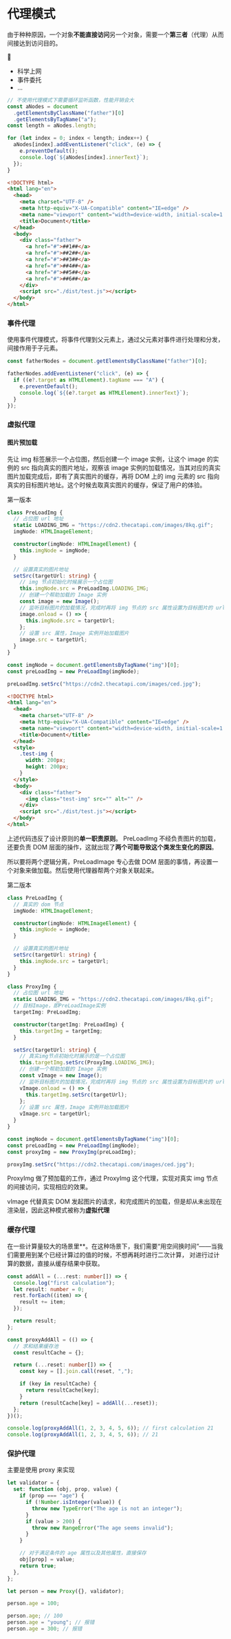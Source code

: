 # 代理模式

由于种种原因，一个对象**不能直接访问**另一个对象，需要一个**第三者**（代理）从而间接达到访问目的。

🌰

- 科学上网
- 事件委托
- ...

```typescript
// 不使用代理模式下需要循环监听函数，性能开销会大
const aNodes = document
  .getElementsByClassName("father")[0]
  .getElementsByTagName("a");
const length = aNodes.length;

for (let index = 0; index < length; index++) {
  aNodes[index].addEventListener("click", (e) => {
    e.preventDefault();
    console.log(`${aNodes[index].innerText}`);
  });
}
```

```html
<!DOCTYPE html>
<html lang="en">
  <head>
    <meta charset="UTF-8" />
    <meta http-equiv="X-UA-Compatible" content="IE=edge" />
    <meta name="viewport" content="width=device-width, initial-scale=1.0" />
    <title>Document</title>
  </head>
  <body>
    <div class="father">
      <a href="#">##1##</a>
      <a href="#">##2##</a>
      <a href="#">##3##</a>
      <a href="#">##4##</a>
      <a href="#">##5##</a>
      <a href="#">##6##</a>
    </div>
    <script src="./dist/test.js"></script>
  </body>
</html>
```

### 事件代理

使用事件代理模式，将事件代理到父元素上，通过父元素对事件进行处理和分发，间接作用于子元素。

```typescript
const fatherNodes = document.getElementsByClassName("father")[0];

fatherNodes.addEventListener("click", (e) => {
  if ((e?.target as HTMLElement).tagName === "A") {
    e.preventDefault();
    console.log(`${(e?.target as HTMLElement).innerText}`);
  }
});
```

### 虚拟代理

#### 图片预加载

先让 img 标签展示一个占位图，然后创建一个 image 实例，让这个 image 的实例的 src 指向真实的图片地址，观察该 image 实例的加载情况，当其对应的真实图片加载完成后，即有了真实图片的缓存，再将 DOM 上的 img 元素的 src 指向真实的目标图片地址。这个时候去取真实图片的缓存，保证了用户的体验。

第一版本

```typescript
class PreLoadImg {
  // 占位图 url 地址
  static LOADING_IMG = "https://cdn2.thecatapi.com/images/8kq.gif";
  imgNode: HTMLImageElement;

  constructor(imgNode: HTMLImageElement) {
    this.imgNode = imgNode;
  }

  // 设置真实的图片地址
  setSrc(targetUrl: string) {
    // img 节点初始化时候展示一个占位图
    this.imgNode.src = PreLoadImg.LOADING_IMG;
    // 创建一个帮助加载的 Image 实例
    const image = new Image();
    // 监听目标图片的加载情况，完成时再将 img 节点的 src 属性设置为目标图片的 url
    image.onload = () => {
      this.imgNode.src = targetUrl;
    };
    // 设置 src 属性，Image 实例开始加载图片
    image.src = targetUrl;
  }
}

const imgNode = document.getElementsByTagName("img")[0];
const preLoadImg = new PreLoadImg(imgNode);

preLoadImg.setSrc("https://cdn2.thecatapi.com/images/ced.jpg");
```

```html
<!DOCTYPE html>
<html lang="en">
  <head>
    <meta charset="UTF-8" />
    <meta http-equiv="X-UA-Compatible" content="IE=edge" />
    <meta name="viewport" content="width=device-width, initial-scale=1.0" />
    <title>Document</title>
  </head>
  <style>
    .test-img {
      width: 200px;
      height: 200px;
    }
  </style>
  <body>
    <div class="father">
      <img class="test-img" src="" alt="" />
    </div>
    <script src="./dist/test.js"></script>
  </body>
</html>
```

上述代码违反了设计原则的**单一职责原则**。 PreLoadImg 不经负责图片的加载，还要负责 DOM 层面的操作，这就出现了**两个可能导致这个类发生变化的原因**。

所以要将两个逻辑分离，PreLoadImage 专心去做 DOM 层面的事情，再设置一个对象来做加载。然后使用代理器帮两个对象关联起来。

第二版本

```typescript
class PreLoadImg {
  // 真实的 dom 节点
  imgNode: HTMLImageElement;

  constructor(imgNode: HTMLImageElement) {
    this.imgNode = imgNode;
  }

  // 设置真实的图片地址
  setSrc(targetUrl: string) {
    this.imgNode.src = targetUrl;
  }
}

class ProxyImg {
  // 占位图 url 地址
  static LOADING_IMG = "https://cdn2.thecatapi.com/images/8kq.gif";
  // 目标Image，即PreLoadImage实例
  targetImg: PreLoadImg;

  constructor(targetImg: PreLoadImg) {
    this.targetImg = targetImg;
  }

  setSrc(targetUrl: string) {
    // 真实img节点初始化时展示的是一个占位图
    this.targetImg.setSrc(ProxyImg.LOADING_IMG);
    // 创建一个帮助加载的 Image 实例
    const vImage = new Image();
    // 监听目标图片的加载情况，完成时再将 img 节点的 src 属性设置为目标图片的 url
    vImage.onload = () => {
      this.targetImg.setSrc(targetUrl);
    };
    // 设置 src 属性，Image 实例开始加载图片
    vImage.src = targetUrl;
  }
}

const imgNode = document.getElementsByTagName("img")[0];
const preLoadImg = new PreLoadImg(imgNode);
const proxyImg = new ProxyImg(preLoadImg);

proxyImg.setSrc("https://cdn2.thecatapi.com/images/ced.jpg");
```

ProxyImg 做了预加载的工作，通过 ProxyImg 这个代理，实现对真实 img 节点的间接访问，实现相应的效果。

vImage 代替真实 DOM 发起图片的请求，和完成图片的加载，但是却从未出现在渲染层，因此这种模式被称为**虚拟代理**

### 缓存代理

在一些计算量较大的场景里\*\*。在这种场景下，我们需要“用空间换时间”——当我们需要用到某个已经计算过的值的时候，不想再耗时进行二次计算，
对进行过计算的数据，直接从缓存结果中获取。

```typescript
const addAll = (...rest: number[]) => {
  console.log("first calculation");
  let result: number = 0;
  rest.forEach((item) => {
    result += item;
  });

  return result;
};

const proxyAddAll = (() => {
  // 求和结果缓存池
  const resultCache = {};

  return (...reset: number[]) => {
    const key = [].join.call(reset, ",");

    if (key in resultCache) {
      return resultCache[key];
    }
    return (resultCache[key] = addAll(...reset));
  };
})();

console.log(proxyAddAll(1, 2, 3, 4, 5, 6)); // first calculation 21
console.log(proxyAddAll(1, 2, 3, 4, 5, 6)); // 21
```

### 保护代理

主要是使用 proxy 来实现

```typescript
let validator = {
  set: function (obj, prop, value) {
    if (prop === "age") {
      if (!Number.isInteger(value)) {
        throw new TypeError("The age is not an integer");
      }
      if (value > 200) {
        throw new RangeError("The age seems invalid");
      }
    }

    // 对于满足条件的 age 属性以及其他属性，直接保存
    obj[prop] = value;
    return true;
  },
};

let person = new Proxy({}, validator);

person.age = 100;

person.age; // 100
person.age = "young"; // 报错
person.age = 300; // 报错
```
